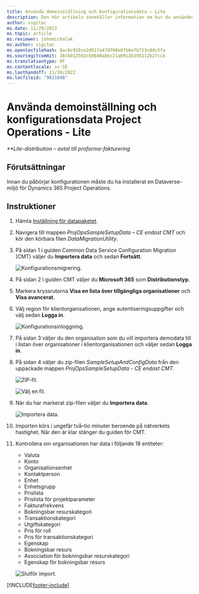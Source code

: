 ```yaml
---
title: Använda demoinställning och konfigurationsdata – Lite
description: Den här artikeln innehåller information om hur du använder demoinställning och använder konfigurationsdata för Project Operations.
author: sigitac
ms.date: 11/29/2022
ms.topic: article
ms.reviewer: johnmichalak
ms.author: sigitac
ms.openlocfilehash: 8ac8c910ce2d91fa47df08e8fb6efb723c0dc5fa
ms.sourcegitcommit: 38cb012502cbd640abbc21a0912b195112b27ccb
ms.translationtype: HT
ms.contentlocale: sv-SE
ms.lasthandoff: 11/30/2022
ms.locfileid: "9811048"
---
```

# <a name="apply-demo-setup-and-configuration-data-for-project-operations---lite"></a>Använda demoinställning och konfigurationsdata Project Operations - Lite 

_**Lite-distribution – avtal till proforma-fakturering_



## <a name="prerequisites"></a>Förutsättningar

Innan du påbörjar konfigurationen måste du ha installerat en Dataverse-miljö för Dynamics 365 Project Operations.


## <a name="instructions"></a>Instruktioner

1. Hämta [Inställning för datapaketet](https://download.microsoft.com/download/3/4/1/341bf279-a64f-4baa-af31-ce624859b518/ProjOpsSampleSetupData-%20CE%20only.zip). 
1. Navigera till mappen *ProjOpsSampleSetupData – CE endast CMT* och kör den körbara filen *DataMigrationUtility*.
1. På sidan 1 i guiden Common Data Service Configuration Migration (CMT) väljer du **Importera data** och sedan **Fortsätt**.

    ![Konfigurationsmigrering.](./media/1ConfigurationMigration.png)

1. På sidan 2 i guiden CMT väljer du **Microsoft 365** som **Distributionstyp**.
1. Markera kryssrutorna **Visa en lista över tillgängliga organisationer** och **Visa avancerat**.
1. Välj region för klientorganisationen, ange autentiseringsuppgifter och välj sedan **Logga in**.

   ![Konfigurationsinloggning.](./media/2ConfigurationSignin.png)

1. På sidan 3 väljer du den organisation som du vill importera demodata till i listan över organisationer i klientorganisationen och väljer sedan **Logga in**.
1. På sidan 4 väljer du zip-filen *SampleSetupAndConfigData* från den uppackade mappen *ProjOpsSampleSetupData - CE endast CMT*.

   ![ZIP-fil.](./media/3ZipFile.png)

   ![Välj en fil.](./media/4SelectAFile.png)

1. När du har markerat zip-filen väljer du **Importera data**.

   ![Importera data.](./media/5ImportData.png)

1. Importen körs i ungefär två–tio minuter beroende på nätverkets hastighet. När den är klar stänger du guiden för CMT. 
1. Kontrollera om organisationen har data i följande 18 entiteter:

    -   Valuta
    -   Konto
    -   Organisationsenhet
    -   Kontaktperson
    -   Enhet
    -   Enhetsgrupp
    -   Prislista
    -   Prislista för projektparameter 
    -   Fakturafrekvens
    -   Bokningsbar resurskategori
    -   Transaktionskategori
    -   Utgiftskategori
    -   Pris för roll
    -   Pris för transaktionskategori
    -   Egenskap
    -   Bokningsbar resurs
    -   Association för bokningsbar resurskategori
    -   Egenskap för bokningsbar resurs

    ![Slutför import.](./media/6CompleteImport.png)


[!INCLUDE[footer-include](../includes/footer-banner.md)]
